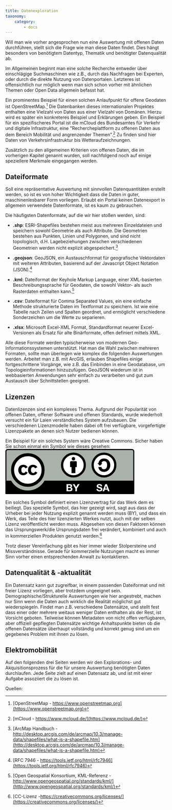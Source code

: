 ```yaml
---
title: Datenexploration
taxonomy:
    category:
        - docs
---
```

Will man wie vorher angesprochen nun eine Auswertung mit offenen Daten durchführen, stellt sich die Frage wie man diese Daten findet. Dies hängt besonders von benötigtem Datentyp, Thematik und benötigter Datenqualität ab.

Im Allgemeinen beginnt man eine solche Recherche entweder über einschlägige Suchmaschinen wie z.B., durch das Nachfragen bei Experten, oder durch die direkte Nutzung von Datenportalen. Letzteres ist offensichtlich nur möglich wenn man sich schon vorher mit ähnlichen Themen oder Open Data allgemein befasst hat.

Ein prominentes Beispiel für einen solchen Anlaufpunkt für offene Geodaten ist OpenStreetMap.[^1] Die Datenbanken dieses internationalen Projektes enthalten eine Vielzahl von Daten aus einer Vielzahl von Domänen. Hierzu wird es später ein konkreteres Beispiel und Erklärungen geben. Ein Beispiel für ein spezifischeres Portal ist die mCloud des Bundesamtes für Verkehr und digitale Infrastruktur, eine "Rechercheplattform zu offenen Daten aus dem Bereich Mobilität und angrenzender Themen".[^2] Zu finden sind hier Daten von Verkehrsinfrastruktur bis Wetteraufzeichnungen.

Zusätzlich zu den allgemeinen Kriterien von offenen Daten, die im vorherigen Kapitel genannt wurden, soll nachfolgend noch auf einige speziellere Merkmale eingegangen werden.

## Dateiformate
Soll eine repräsentative Auswertung mit sinnvollen Datenquantitäten erstellt werden, so ist es von hoher Wichtigkeit dass die Daten in guter, maschinenlesbarer Form vorliegen. Erlaubt ein Portal keinen Datenexport in allgemein verwendete Datenformate, ist es kaum zu gebrauchen.

Die häufigsten Datenformate, auf die wir hier stoßen werden, sind:
* **.shp**: ESRI-Shapefiles bestehen meist aus mehreren Einzeldateien und speichern sowohl Geometrie als auch Attribute. Die Geometrien bestehen aus Punkten, Linien und Polygonen, und sind nicht topologisch, d.H. Lagebeziehungen zwischen verschiedenen Geometrien werden nicht explizit abgespeichert.[^3]

* **.geojson**: GeoJSON, ein Austauschformat für geografische Vektordaten mit weiteren Attributen, basierend auf der Javascript Object Notation (JSON).[^4]

* **.kml**: Dateiformat der Keyhole Markup Language, einer XML-basierten Beschreibungssprache für Geodaten, die sowohl Vektor- als auch Rasterdaten enthalten kann.[^5]

* **.csv**: Dateiformat für Comma Separated Values, ein eine einfache Methode strukturierte Daten im Textformat zu speichern. Ist wie eine Tabelle nach Zeilen und Spalten geordnet, und ermöglicht verschiedene Sonderzeichen um die Werte zu separieren.

* **.xlsx**: Microsoft Excel-XML Format, Standardformat neuerer Excel-Versionen als Ersatz für alte Binärformate, offen definiert mittels XML.

Alle diese Formate werden typischerweise von modernen Geo-Informationssystemen unterstützt. Hat man die Wahl zwischen mehreren Formaten, sollte man überlegen wie komplex die folgenden Auswertungen werden. Arbeitet man z.B. mit ArcGIS, erlauben Shapefiles einige fortgeschrittene Vorgänge, wie z.B. das Einbinden in eine Geodatabase, um Topologieinformationen hinzuzufügen. GeoJSON wiederum ist in webbasierten Anwendungen sehr einfach zu verarbeiten und gut zum Austausch über Schnittstellen geeignet.

## Lizenzen
Datenlizenzen sind ein komplexes Thema. Aufgrund der Popularität von offenen Daten, offener Software und offenen Standards, wurde wiederholt versucht ein für Laien verständliches System aufzubauen. Die verschiedenen Lizenzmodelle haben dabei oft frei verfügbare, vorgefertigte Lizenzpakete an denen sich Nutzer bedienen können.

Ein Beispiel für ein solches System wäre Creative Commons. Sicher haben Sie schon einmal ein Symbol wie dieses gesehen:
![](cc-by-sa.png)

Ein solches Symbol definiert einen Lizenzvertrag für das Werk dem es beiliegt. Das spezielle Symbol, das hier gezeigt wird, sagt aus dass der Urheber bei jeder Nutzung explizit genannt werden muss (BY), und dass ein Werk, das Teile des hier lizenzierten Werkes nutzt, auch mit der selben Lizenz veröffentlicht werden muss. Abgesehen von diesen Faktoren können das Ursprungswerk/die Ursprungsdaten frei verändert, kombiniert und auch in kommerziellen Produkten genutzt werden.[^6]

Trotz dieser Vereinfachung gibt es hier immer wieder Stolpersteine und Missverständnisse. Gerade für kommerzielle Nutzungen macht es immer Sinn vorher einen entsprechenden Anwalt zu kontaktieren.

## Datenqualität & -aktualität
Ein Datensatz kann gut zugreifbar, in einem passenden Dateiformat und mit freier Lizenz vorliegen, aber trotzdem ungeeignet sein. Demographische/Strukturelle Auswertungen wie hier angestrebt, machen nur Sinn wenn die Daten auch wirklich die Realität möglichst gut wiederspiegeln. Findet man z.B. verschiedene Datensätze, und stellt fest dass einer oder mehrere weitaus weniger Daten enthalten als der Rest, ist Vorsicht geboten. Teilweise können Metadaten von nicht offen verfügbaren, aber offiziell gepflegten Datensätze wichtige Anhaltspunkte bieten ob die offenen Datensätze überhaupt vollständig und korrekt genug sind um ein gegebenes Problem mit ihnen zu lösen.

## Elektromobilität
Auf den folgenden drei Seiten werden wir den Explorations- und Akquisitionsprozess für die für unsere Auswertung benötigten Daten durchlaufen. Jede Seite zielt auf einen Datensatz ab, und ist mit einer Aufgabe assoziiert die zu lösen ist.

Quellen:
[^1]: [OpenStreetMap - https://www.openstreetmap.org](https://www.openstreetmap.org)
[^2]: [mCloud - https://www.mcloud.de/](https://www.mcloud.de/)
[^3]: [ArcMap Handbuch - http://desktop.arcgis.com/de/arcmap/10.3/manage-data/shapefiles/what-is-a-shapefile.htm](http://desktop.arcgis.com/de/arcmap/10.3/manage-data/shapefiles/what-is-a-shapefile.htm)
[^4]: [RFC 7946 - https://tools.ietf.org/html/rfc7946](https://tools.ietf.org/html/rfc7946)
[^5]: [Open Geospatial Konsortium, KML-Referenz - http://www.opengeospatial.org/standards/kml/](http://www.opengeospatial.org/standards/kml/)
[^6]: [CC-Lizenz -https://creativecommons.org/licenses/](https://creativecommons.org/licenses/)
